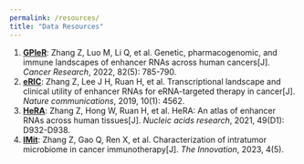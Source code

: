 ```yaml
---
permalink: /resources/
title: "Data Resources"
---
```

1. <a href="https://hanlaboratory.com/GPIeR/">**GPIeR**</a>: Zhang Z, Luo M, Li Q, et al. Genetic, pharmacogenomic, and immune landscapes of enhancer RNAs across human cancers[J]. *Cancer Research*, 2022, 82(5): 785-790. 
2. <a href="https://hanlaboratory.com/eRic/">**eRIC**</a>: Zhang Z, Lee J H, Ruan H, et al. Transcriptional landscape and clinical utility of enhancer RNAs for eRNA-targeted therapy in cancer[J]. *Nature communications*, 2019, 10(1): 4562.
3. <a href="https://hanlaboratory.com/HeRA/">**HeRA**</a>: Zhang Z, Hong W, Ruan H, et al. HeRA: An atlas of enhancer RNAs across human tissues[J]. *Nucleic acids research*, 2021, 49(D1): D932-D938.
4. <a href="https://hanlaboratory.com/IMiT">**IMit**</a>: Zhang Z, Gao Q, Ren X, et al. Characterization of intratumor microbiome in cancer immunotherapy[J]. *The Innovation*, 2023, 4(5).
